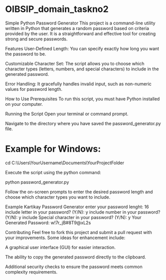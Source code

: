 # OIBSIP_domain_taskno2
Simple Python Password Generator
This project is a command-line utility written in Python that generates a random password based on criteria provided by the user. It is a straightforward and effective tool for creating strong and secure passwords.

Features
User-Defined Length: You can specify exactly how long you want the password to be.

Customizable Character Set: The script allows you to choose which character types (letters, numbers, and special characters) to include in the generated password.

Error Handling: It gracefully handles invalid input, such as non-numeric values for password length.

How to Use
Prerequisites
To run this script, you must have Python installed on your computer.

Running the Script
Open your terminal or command prompt.

Navigate to the directory where you have saved the password_generator.py file.

# Example for Windows:
cd C:\Users\YourUsername\Documents\YourProjectFolder

Execute the script using the python command:

python password_generator.py

Follow the on-screen prompts to enter the desired password length and choose which character types you want to include.

Example
Kartikay Password Generator
enter your password lenght: 16
include letter in your password? (Y/N): y
include number in your password? (Y/N): y
include Special character in your password? (Y/N): y
Your Generated Password: w!7r_jB#8T9@xL2s

Contributing
Feel free to fork this project and submit a pull request with your improvements. Some ideas for enhancement include:

A graphical user interface (GUI) for easier interaction.

The ability to copy the generated password directly to the clipboard.

Additional security checks to ensure the password meets common complexity requirements.
